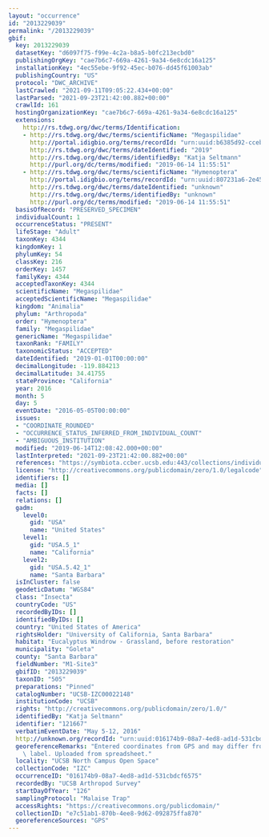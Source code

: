 ```yaml
---
layout: "occurrence"
id: "2013229039"
permalink: "/2013229039"
gbif:
  key: 2013229039
  datasetKey: "d6097f75-f99e-4c2a-b8a5-b0fc213ecbd0"
  publishingOrgKey: "cae7b6c7-669a-4261-9a34-6e8cdc16a125"
  installationKey: "4ec55ebe-9f92-45ec-b076-dd45f61003ab"
  publishingCountry: "US"
  protocol: "DWC_ARCHIVE"
  lastCrawled: "2021-09-11T09:05:22.434+00:00"
  lastParsed: "2021-09-23T21:42:00.882+00:00"
  crawlId: 161
  hostingOrganizationKey: "cae7b6c7-669a-4261-9a34-6e8cdc16a125"
  extensions:
    http://rs.tdwg.org/dwc/terms/Identification:
    - http://rs.tdwg.org/dwc/terms/scientificName: "Megaspilidae"
      http://portal.idigbio.org/terms/recordId: "urn:uuid:b6385d92-cceb-42a9-a357-1304bc7424ab"
      http://rs.tdwg.org/dwc/terms/dateIdentified: "2019"
      http://rs.tdwg.org/dwc/terms/identifiedBy: "Katja Seltmann"
      http://purl.org/dc/terms/modified: "2019-06-14 11:55:51"
    - http://rs.tdwg.org/dwc/terms/scientificName: "Hymenoptera"
      http://portal.idigbio.org/terms/recordId: "urn:uuid:807231a6-2e45-4349-a477-b0b76d0163ce"
      http://rs.tdwg.org/dwc/terms/dateIdentified: "unknown"
      http://rs.tdwg.org/dwc/terms/identifiedBy: "unknown"
      http://purl.org/dc/terms/modified: "2019-06-14 11:55:51"
  basisOfRecord: "PRESERVED_SPECIMEN"
  individualCount: 1
  occurrenceStatus: "PRESENT"
  lifeStage: "Adult"
  taxonKey: 4344
  kingdomKey: 1
  phylumKey: 54
  classKey: 216
  orderKey: 1457
  familyKey: 4344
  acceptedTaxonKey: 4344
  scientificName: "Megaspilidae"
  acceptedScientificName: "Megaspilidae"
  kingdom: "Animalia"
  phylum: "Arthropoda"
  order: "Hymenoptera"
  family: "Megaspilidae"
  genericName: "Megaspilidae"
  taxonRank: "FAMILY"
  taxonomicStatus: "ACCEPTED"
  dateIdentified: "2019-01-01T00:00:00"
  decimalLongitude: -119.884213
  decimalLatitude: 34.41755
  stateProvince: "California"
  year: 2016
  month: 5
  day: 5
  eventDate: "2016-05-05T00:00:00"
  issues:
  - "COORDINATE_ROUNDED"
  - "OCCURRENCE_STATUS_INFERRED_FROM_INDIVIDUAL_COUNT"
  - "AMBIGUOUS_INSTITUTION"
  modified: "2019-06-14T12:08:42.000+00:00"
  lastInterpreted: "2021-09-23T21:42:00.882+00:00"
  references: "https://symbiota.ccber.ucsb.edu:443/collections/individual/index.php?occid=121667"
  license: "http://creativecommons.org/publicdomain/zero/1.0/legalcode"
  identifiers: []
  media: []
  facts: []
  relations: []
  gadm:
    level0:
      gid: "USA"
      name: "United States"
    level1:
      gid: "USA.5_1"
      name: "California"
    level2:
      gid: "USA.5.42_1"
      name: "Santa Barbara"
  isInCluster: false
  geodeticDatum: "WGS84"
  class: "Insecta"
  countryCode: "US"
  recordedByIDs: []
  identifiedByIDs: []
  country: "United States of America"
  rightsHolder: "University of California, Santa Barbara"
  habitat: "Eucalyptus Windrow - Grassland, before restoration"
  municipality: "Goleta"
  county: "Santa Barbara"
  fieldNumber: "M1-Site3"
  gbifID: "2013229039"
  taxonID: "505"
  preparations: "Pinned"
  catalogNumber: "UCSB-IZC00022148"
  institutionCode: "UCSB"
  rights: "http://creativecommons.org/publicdomain/zero/1.0/"
  identifiedBy: "Katja Seltmann"
  identifier: "121667"
  verbatimEventDate: "May 5-12, 2016"
  http://unknown.org/recordId: "urn:uuid:016174b9-08a7-4ed8-ad1d-531cbdcf6575"
  georeferenceRemarks: "Entered coordinates from GPS and may differ from what is on\
    \ label. Uploaded from spreadsheet."
  locality: "UCSB North Campus Open Space"
  collectionCode: "IZC"
  occurrenceID: "016174b9-08a7-4ed8-ad1d-531cbdcf6575"
  recordedBy: "UCSB Arthropod Survey"
  startDayOfYear: "126"
  samplingProtocol: "Malaise Trap"
  accessRights: "https://creativecommons.org/publicdomain/"
  collectionID: "e7c51ab1-870b-4ee8-9d62-092875ffa870"
  georeferenceSources: "GPS"
---
```


